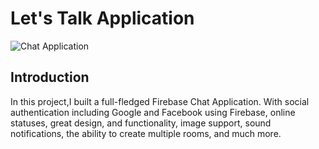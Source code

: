# Let's Talk Application

![Chat Application](https://i.ibb.co/GJwyy9m/Bv9-Js3-QLOLY-HD.jpg)

## Introduction

In this project,I built a full-fledged Firebase Chat Application. With social authentication including Google and Facebook using Firebase, online statuses, great design, and functionality, image support, sound notifications, the ability to create multiple rooms, and much more.
